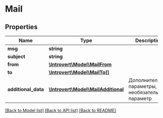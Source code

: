 # Mail

## Properties
Name | Type | Description | Notes
------------ | ------------- | ------------- | -------------
**msg** | **string** |  | 
**subject** | **string** |  | 
**from** | [**\Introvert\Model\MailFrom**](MailFrom.md) |  | 
**to** | [**\Introvert\Model\MailTo[]**](MailTo.md) |  | 
**additional_data** | [**\Introvert\Model\MailAdditional**](MailAdditional.md) | Дополнительные параметры, необязательный параметр | [optional] 

[[Back to Model list]](../README.md#documentation-for-models) [[Back to API list]](../README.md#documentation-for-api-endpoints) [[Back to README]](../README.md)


